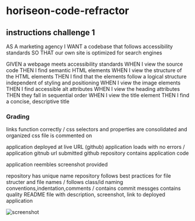 # horiseon-code-refractor
## instructions challenge 1

AS A marketing agency
I WANT a codebase that follows accessibility standards
SO THAT our own site is optimized for search engines

GIVEN a webpage meets accessibility standards
WHEN I view the source code
THEN I find semantic HTML elements
WHEN I view the structure of the HTML elements
THEN I find that the elements follow a logical structure independent of styling and positioning
WHEN I view the image elements
THEN I find accessible alt attributes
WHEN I view the heading attributes
THEN they fall in sequential order
WHEN I view the title element
THEN I find a concise, descriptive title

### Grading

links function correctly /
css selectors and properties are consolidated and organized
css file is commented on

application deployed at live URL (github)
application loads with no errors /
application gitnub url submitted
github repository contains application code

application reembles screenshot provided

repository has unique name
repository follows best practices for file structer and file names /
follows class/id naming conventions,indentation,comments /
contains commit messges
contains quality README file with description, screenshot, link to deployed application

![screenshot](https://courses.bootcampspot.com/courses/329/files/331601/download)